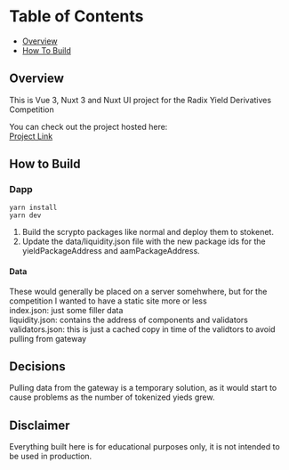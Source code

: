 # Table of Contents
- [Overview](#overview)
- [How To Build](#dapp)

## Overview
This is Vue 3, Nuxt 3 and Nuxt UI project for the Radix Yield Derivatives Competition

You can check out the project hosted here:  
[Project Link](https://radixyield.web.app/)

## How to Build

### Dapp
```
yarn install
yarn dev
```
1. Build the scrypto packages like normal and deploy them to stokenet.
1. Update the data/liquidity.json file with the new package ids for the yieldPackageAddress and aamPackageAddress.

#### Data
These would generally be placed on a server somehwhere, but for the competition I wanted to have a static site more or less  
index.json: just some filler data  
liquidity.json: contains the address of components and validators  
validators.json: this is just a cached copy in time of the validtors to avoid pulling from gateway  

## Decisions
Pulling data from the gateway is a temporary solution, as it would start to cause problems as the number of tokenized yieds grew.

## Disclaimer
Everything built here is for educational purposes only, it is not intended to be used in production.